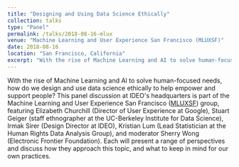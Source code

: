 ```yaml
---
title: "Designing and Using Data Science Ethically"
collection: talks
type: "Panel"
permalink: /talks/2018-08-16-mlux
venue: "Machine Learning and User Experience San Francisco (MLUXSF)"
date: 2018-08-16
location: "San Francisco, California"
excerpt: "With the rise of Machine Learning and AI to solve human-focused needs, how do we design and use data science ethically to help empower and support people?"
---
```

With the rise of Machine Learning and AI to solve human-focused needs, how do we design and use data science ethically to help empower and support people? This panel discussion at IDEO's headquarters is part of the Machine Learning and User Experience San Francisco ([MLUXSF](https://www.mluxsf.com/)) group, featuring Elizabeth Churchill (Director of User Experience at Google), Stuart Geiger (staff ethnographer at the UC-Berkeley Institute for Data Science), Irmak Sirer (Design Director at IDEO), Kristian Lum (Lead Statistician at the Human Rights Data Analysis Group), and moderator Sherry Wong (Electronic Frontier Foundation). Each will present a range of perspectives and discuss how they approach this topic, and what to keep in mind for our own practices.
